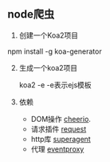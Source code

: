 ## node爬虫

1. 创建一个Koa2项目

 npm install -g koa-generator

2. 生成一个koa2项目
    
    koa2 -e   -e表示ejs模板 

3. 依赖

    - DOM操作  [cheerio](https://npm.taobao.org/package/cheerio).
    - 请求插件  [request](https://npm.taobao.org/package/request)
    - http库  [superagent](https://npm.taobao.org/package/superagent)
    - 代理  [eventproxy](https://npm.taobao.org/package/eventproxy)
